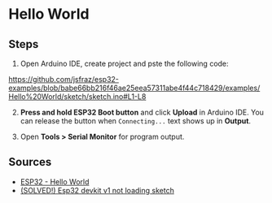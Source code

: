 # Hello World

## Steps

1) Open Arduino IDE, create project and pste the following code:

https://github.com/jsfraz/esp32-examples/blob/babe66bb216f46ae25eea57311abe4f44c718429/examples/Hello%20World/sketch/sketch.ino#L1-L8

2) **Press and hold ESP32 Boot button** and click **Upload** in Arduino IDE. You can release the button when `Connecting...` text shows up in **Output**.

3) Open **Tools > Serial Monitor** for program output.

## Sources

- [ESP32 - Hello World](https://esp32io.com/tutorials/esp32-hello-world)
- [(SOLVED!) Esp32 devkit v1 not loading sketch](https://forum.arduino.cc/t/solved-esp32-devkit-v1-not-loading-sketch/861761)
